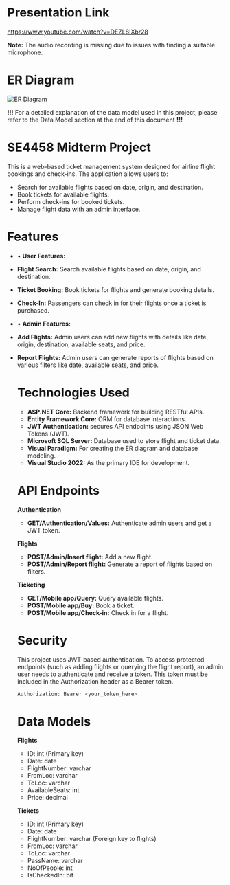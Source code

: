 # Presentation Link

https://www.youtube.com/watch?v=DEZL8IXbr28

**Note:** The audio recording is missing due to issues with finding a suitable microphone.

# ER Diagram

![ER Diagram](https://github.com/user-attachments/assets/89e47832-605a-407d-a112-4f86b8c8335b)

**!!!** For a detailed explanation of the data model used in this project, please refer to the Data Model section at the end of this document **!!!**


# SE4458 Midterm Project
This is a web-based ticket management system designed for airline flight bookings and check-ins. The application allows users to:
- Search for available flights based on date, origin, and destination.
- Book tickets for available flights.
- Perform check-ins for booked tickets.
- Manage flight data with an admin interface.

# Features
- • **User Features:**
- **Flight Search:** Search available flights based on date, origin, and destination.
- **Ticket Booking:** Book tickets for flights and generate booking details.
- **Check-In:** Passengers can check in for their flights once a ticket is purchased.

- • **Admin Features:**
- **Add Flights:** Admin users can add new flights with details like date, origin, destination, available seats, and price.
- **Report Flights:** Admin users can generate reports of flights based on various filters like date, available seats, and price.

  # Technologies Used
  - **ASP.NET Core:** Backend framework for building RESTful APIs.
  - **Entity Framework Core:** ORM for database interactions.
  - **JWT Authentication:** secures API endpoints using JSON Web Tokens (JWT).
  - **Microsoft SQL Server:** Database used to store flight and ticket data.
  - **Visual Paradigm:** For creating the ER diagram and database modeling.
  - **Visual Studio 2022:** As the primary IDE for development.

  # API Endpoints
  **Authentication**
  - **GET/Authentication/Values:** Authenticate admin users and get a JWT token.
    
  **Flights**
  - **POST/Admin/Insert flight:** Add a new flight.
  - **POST/Admin/Report flight:** Generate a report of flights based on filters.

  **Ticketing**
  - **GET/Mobile app/Query:** Query available flights.
  - **POST/Mobile app/Buy:** Book a ticket.
  - **POST/Mobile app/Check-in:** Check in for a flight.

  # Security
  This project uses JWT-based authentication. To access protected endpoints (such as adding flights or querying the flight report), an admin user needs to authenticate and receive a token. This token must be 
  included in the Authorization header as a Bearer token.

  ```bash
  Authorization: Bearer <your_token_here>
  ```

  # Data Models
  
  **Flights**
  - ID: int (Primary key)
  - Date: date
  - FlightNumber: varchar
  - FromLoc: varchar
  - ToLoc: varchar
  - AvailableSeats: int
  - Price: decimal

  **Tickets**
  - ID: int (Primary key)
  - Date: date
  - FlightNumber: varchar (Foreign key to flights)
  - FromLoc: varchar
  - ToLoc: varchar
  - PassName: varchar
  - NoOfPeople: int
  - IsCheckedIn: bit
  

